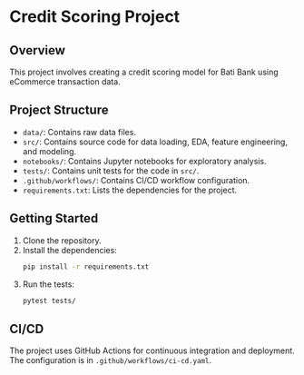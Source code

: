 # Credit Scoring Project

## Overview
This project involves creating a credit scoring model for Bati Bank using eCommerce transaction data.

## Project Structure
- `data/`: Contains raw data files.
- `src/`: Contains source code for data loading, EDA, feature engineering, and modeling.
- `notebooks/`: Contains Jupyter notebooks for exploratory analysis.
- `tests/`: Contains unit tests for the code in `src/`.
- `.github/workflows/`: Contains CI/CD workflow configuration.
- `requirements.txt`: Lists the dependencies for the project.

## Getting Started
1. Clone the repository.
2. Install the dependencies:
    ```bash
    pip install -r requirements.txt
    ```
3. Run the tests:
    ```bash
    pytest tests/
    ```

## CI/CD
The project uses GitHub Actions for continuous integration and deployment. The configuration is in `.github/workflows/ci-cd.yaml`.
